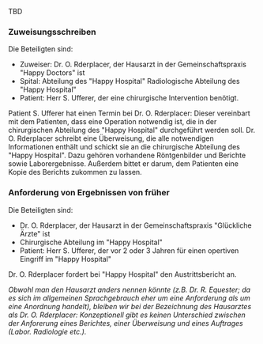 TBD

### Zuweisungsschreiben
Die Beteiligten sind:

* Zuweiser: Dr. O. Rderplacer, der Hausarzt in der Gemeinschaftspraxis "Happy Doctors" ist
*  Spital:  Abteilung des "Happy Hospital"
 Radiologische Abteilung des "Happy Hospital"
* Patient: Herr S. Ufferer, der eine chirurgische Intervention benötigt.

Patient S. Ufferer hat einen Termin bei Dr. O. Rderplacer: Dieser vereinbart mit dem Patienten, dass eine Operation notwendig ist, die in der chirurgischen Abteilung des "Happy Hospital" durchgeführt werden soll. Dr. O. Rderplacer schreibt eine Überweisung, die alle notwendigen Informationen enthält und schickt sie an die chirurgische Abteilung des "Happy Hospital". Dazu gehören vorhandene Röntgenbilder und Berichte sowie Laborergebnisse. Außerdem bittet er darum, dem Patienten eine Kopie des Berichts zukommen zu lassen.

### Anforderung von Ergebnissen von früher
Die Beteiligten sind:

* Dr. O. Rderplacer, der Hausarzt in der Gemeinschaftspraxis "Glückliche Ärzte" ist
* Chirurgische Abteilung im "Happy Hospital"
* Patient: Herr S. Ufferer, der vor 2 oder 3 Jahren für einen opertiven Eingriff im "Happy Hospital"

Dr. O. Rderplacer fordert bei "Happy Hospital" den Austrittsbericht an.

<i>Obwohl man den Hausarzt anders nennen könnte (z.B. Dr. R. Equester; da es sich im allgemeinen Sprachgebrauch eher um eine Anforderung als um eine Anordnung handelt), bleiben wir bei der Bezeichnung des Hausarztes als Dr. O. Rderplacer: Konzeptionell gibt es keinen Unterschied zwischen der Anforerung eines Berichtes, einer Überweisung und eines Auftrages (Labor. Radiologie etc.).<i>